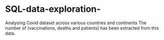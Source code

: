 # SQL-data-exploration-
Analysing Covid dataset 
across various countries and continents 
The number of (vaccinations, deaths and patients) has been extracted from this data.
